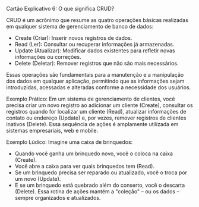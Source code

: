 Cartão Explicativo 6: O que significa CRUD?

CRUD é um acrônimo que resume as quatro operações básicas realizadas em qualquer sistema de gerenciamento de banco de dados:
- Create (Criar): Inserir novos registros de dados.
- Read (Ler): Consultar ou recuperar informações já armazenadas.
- Update (Atualizar): Modificar dados existentes para refletir novas informações ou correções.
- Delete (Deletar): Remover registros que não são mais necessários.
  
Essas operações são fundamentais para a manutenção e a manipulação dos dados em qualquer aplicação, permitindo que as informações sejam introduzidas, acessadas e alteradas conforme a necessidade dos usuários.

Exemplo Prático:
Em um sistema de gerenciamento de clientes, você precisa criar um novo registro ao adicionar um cliente (Create), consultar os registros quando for localizar um cliente (Read), atualizar informações de contato ou endereço (Update) e, por vezes, remover registros de clientes inativos (Delete). Essa sequência de ações é amplamente utilizada em sistemas empresariais, web e mobile.

Exemplo Lúdico:
Imagine uma caixa de brinquedos:
- Quando você ganha um brinquedo novo, você o coloca na caixa (Create).
- Você abre a caixa para ver quais brinquedos tem (Read).
- Se um brinquedo precisa ser reparado ou atualizado, você o troca por um novo (Update).
- E se um brinquedo está quebrado além do conserto, você o descarta (Delete).
Essa rotina de ações mantém a "coleção" – ou os dados – sempre organizados e atualizados.